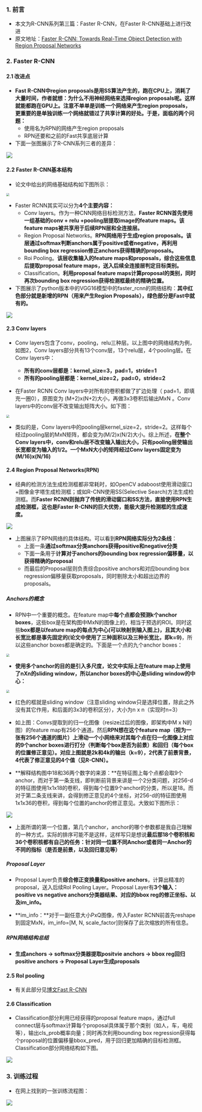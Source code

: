 ### 1. 前言

- 本文为R-CNN系列第三篇：Faster R-CNN，在Faster R-CNN基础上进行改进
- 原文地址：[Faster R-CNN: Towards Real-Time Object Detection with Region Proposal Networks](https://arxiv.org/abs/1506.01497)

### 2. Faster R-CNN

#### 2.1 改进点

- **Fast R-CNN中region proposals是用SS算法产生的，跑在CPU上，消耗了大量时间，作者就想：为什么不用神经网络来选择region proposals呢。这样就能都跑在GPU上。注意不单单是训练一个网络来产生region proposals，更重要的是单独训练一个网络就错过了共享计算的好处。于是，面临的两个问题：**
  - 使用名为RPN的网络产生region proposals
  - RPN还要和之前的Fast共享底层计算
- 下面一张图展示了R-CNN系列三者的差异：

![](https://blog-1258986886.cos.ap-beijing.myqcloud.com/paper/24-1.jpg)

#### 2.2 Faster R-CNN基本结构

- 论文中给出的网络基础结构如下图所示：

<img src="https://blog-1258986886.cos.ap-beijing.myqcloud.com/paper/24-2.jpg" style="zoom: 50%;" />

- Faster RCNN其实可以分为**4个主要内容：**
  - Conv layers。作为一种CNN网络目标检测方法，**Faster RCNN首先使用一组基础的conv + relu +pooling层提取image的feature maps。该feature maps被共享用于后续RPN层和全连接层。**
  - Region Proposal Networks。**RPN网络用于生成region proposals。该层通过softmax判断anchors属于positive或者negative，再利用bounding box regression修正anchors获得精确的proposals。**
  - Roi Pooling。**该层收集输入的feature maps和proposals，综合这些信息后提取proposal feature maps，送入后续全连接层判定目标类别。**
  - Classification。**利用proposal feature maps计算proposal的类别，同时再次bounding box regression获得检测框最终的精确位置。**
- 下图展示了python版本中的VGG16模型中的faster_rcnn的网络结构：**其中红色部分就是新增的RPN（用来产生Region Proposals），绿色部分是Fast中就有的。**

![](https://blog-1258986886.cos.ap-beijing.myqcloud.com/paper/24-3.jpg)

#### 2.3 Conv layers

- Conv layers包含了conv，pooling，relu三种层。以上图中的网络结构为例，如图2，Conv layers部分共有13个conv层，13个relu层，4个pooling层。在Conv layers中：
  - **所有的conv层都是：kernel_size=3，pad=1，stride=1**
  - **所有的pooling层都是：kernel_size=2，pad=0，stride=2**

- 在Faster RCNN Conv layers中对所有的卷积都做了扩边处理（ pad=1，即填充一圈0），原图变为 (M+2)x(N+2)大小，再做3x3卷积后输出MxN 。Conv layers中的conv层不改变输出矩阵大小。如下图：

<img src="https://blog-1258986886.cos.ap-beijing.myqcloud.com/paper/24-4.jpg" style="zoom:50%;" />

- 类似的是，Conv layers中的pooling层kernel_size=2，stride=2。这样每个经过pooling层的MxN矩阵，都会变为(M/2)x(N/2)大小。综上所述，**在整个Conv layers中，conv和relu层不改变输入输出大小，只有pooling层使输出长宽都变为输入的1/2。一个MxN大小的矩阵经过Conv layers固定变为(M/16)x(N/16)**

#### 2.4 Region Proposal Networks(RPN)

- 经典的检测方法生成检测框都非常耗时，如OpenCV adaboost使用滑动窗口+图像金字塔生成检测框；或如R-CNN使用SS(Selective Search)方法生成检测框。而**Faster RCNN则抛弃了传统的滑动窗口和SS方法，直接使用RPN生成检测框，这也是Faster R-CNN的巨大优势，能极大提升检测框的生成速度。**

![](https://blog-1258986886.cos.ap-beijing.myqcloud.com/paper/24-5.jpg)

- 上图展示了RPN网络的具体结构。可以看到**RPN网络实际分为2条线**：
  - 上面一条**通过softmax分类anchors获得positive和negative分类**
  - 下面一条用于**计算对于anchors的bounding box regression偏移量，以获得精确的proposal**
  - 而最后的Proposal层则负责综合positive anchors和对应bounding box regression偏移量获取proposals，同时剔除太小和超出边界的proposals。

##### Anchors的概念

- RPN中一个重要的概念。在feature map中**每个点都会预测k个anchor boxes**，这些box是在架构图中MxN的图像上的，相当于预选的ROI。同时这些**box都是以feature map的每点为中心(可以映射到输入图上)，且其大小和长宽比都是事先固定的(论文中使用了三种面积以及三种长宽比，即k=9)**，所以这些anchor boxes都是确定的。下面是一个点的九个anchor boxes：

<img src="https://blog-1258986886.cos.ap-beijing.myqcloud.com/paper/24-6.jpg" style="zoom:50%;" />

- **使用多个anchor的目的是引入多尺度，论文中实际上在feature map上使用了nXn的sliding window，所以anchor boxes的中心是sliding window的中心：**

<img src="https://blog-1258986886.cos.ap-beijing.myqcloud.com/paper/24-7.jpg" style="zoom:50%;" />

- 红色的框就是sliding window（注意sliding window只是选择位置，除此之外没有其它作用，和后面的3x3的卷积区分），大小为n x n（实现时n=3）

- 如上图：Convs提取到的归一化图像（resize过后的图像，即架构中M x N的图）的feature map有256个通道。然后**RPN想在这个feature map（视为一张有256个通道的图片）上滑动一个小网络来对其每个点在归一化图像上对应的9个anchor boxes进行打分（判断每个box是否为前景）和回归（每个box的位置修正意见）。**对应上图就是**2k和4k的输出（k=9），2代表了前景背景，4代表了修正意见的4个值（见R-CNN）。**

- **解释结构图中18和36两个数字的来源：**在特征图上每个点都会取9个anchor，而对于第一条支线，即判断前背景来讲是一个2分类问题，对256-d的特征图使用1x1x18的卷积，得到每个位置9个anchor的分类，所以是18。而对于第二条支线来讲，会得到修正意见的4个坐标，对256-d的特征图使用1x1x36的卷积，得到每个位置的anchor的修正意见。大致如下图所示：

![](https://blog-1258986886.cos.ap-beijing.myqcloud.com/paper/24-8.jpg)

- 上面所谓的第一个位置，第几个anchor，anchor的哪个参数都是我自己理解的一种方式，实际的排序可能不是这样，这样写只是想说**最后那18个卷积核和36个卷积核都有自己的任务：针对同一位置不同Anchor或者同一Anchor的不同的指标（是否是前景，以及回归意见等）**

##### Proposal Layer

- Proposal Layer负责**综合修正变换量和positive anchors**，计算出精准的proposal，送入后续RoI Pooling Layer。Proposal Layer有**3个输入：positive vs negative anchors分类器结果、对应的bbox reg的修正坐标、以及im_info。**

- **im_info：**对于一副任意大小PxQ图像，传入Faster RCNN前首先reshape到固定MxN，im_info=[M, N, scale_factor]则保存了此次缩放的所有信息。

##### RPN网络结构总结

- **生成anchors -> softmax分类器提取positvie anchors -> bbox reg回归positive anchors -> Proposal Layer生成proposals**

#### 2.5 RoI pooling

- 有关此部分见[博文Fast R-CNN](http://yearing1017.cn/2020/04/27/Fast-R-CNN/)

#### 2.6 Classification

- Classification部分利用已经获得的proposal feature maps，通过full connect层与softmax计算每个proposal具体属于那个类别（如人，车，电视等），输出cls_prob概率向量；同时再次利用bounding box regression获得每个proposal的位置偏移量bbox_pred，用于回归更加精确的目标检测框。Classification部分网络结构如下图。

![](https://blog-1258986886.cos.ap-beijing.myqcloud.com/paper/24-9.jpg)

### 3. 训练过程

- 在网上找到的一张训练流程图：

![](https://blog-1258986886.cos.ap-beijing.myqcloud.com/paper/24-10.jpg)

